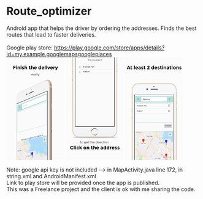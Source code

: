 # Route_optimizer
Android app that helps the driver by ordering the addresses. Finds the best routes that lead to faster deliveries.\
\
Google play store: https://play.google.com/store/apps/details?id=my.example.googlemapsgoogleplaces
\
<img src="https://raw.githubusercontent.com/behdadkha/Route_optimizer/master/0.jpg" width="30%">
<img src="https://raw.githubusercontent.com/behdadkha/Route_optimizer/master/2.jpg" width="30%">
<img src="https://raw.githubusercontent.com/behdadkha/Route_optimizer/master/1.jpg" width="30%">

Note:
google api key is not included --> in MapActivity.java line 172, in string.xml and AndroidManifest.xml \
Link to play store will be provided once the app is published.\
This was a Freelance project and the client is ok with me sharing the code.
